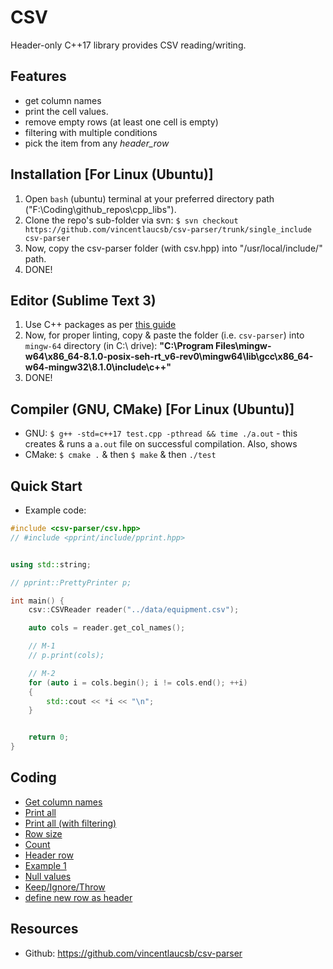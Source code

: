 # CSV
Header-only C++17 library provides CSV reading/writing.

## Features
* get column names
* print the cell values.
* remove empty rows (at least one cell is empty)
* filtering with multiple conditions
* pick the item from any _header_row_

## Installation [For Linux (Ubuntu)]
1. Open `bash` (ubuntu) terminal at your preferred directory path ("F:\Coding\github_repos\cpp_libs\").
1. Clone the repo's sub-folder via svn: `$ svn checkout https://github.com/vincentlaucsb/csv-parser/trunk/single_include csv-parser`
1. Now, copy the csv-parser folder (with csv.hpp) into "/usr/local/include/" path.
1. DONE!


## Editor (Sublime Text 3)
1. Use C++ packages as per [this guide](https://github.com/abhi3700/My_Learning-Cpp/blob/master/README.md#sublime-text-3-recommended-editor)
1. Now, for proper linting, copy & paste the folder (i.e. `csv-parser`) into `mingw-64` directory (in C:\ drive): __"C:\Program Files\mingw-w64\x86_64-8.1.0-posix-seh-rt_v6-rev0\mingw64\lib\gcc\x86_64-w64-mingw32\8.1.0\include\c++"__ 
1. DONE!

## Compiler (GNU, CMake) [For Linux (Ubuntu)]
* GNU: `$ g++ -std=c++17 test.cpp -pthread && time ./a.out` - this creates & runs a `a.out` file on successful compilation. Also, shows 
* CMake: `$ cmake .` & then `$ make` & then `./test`

## Quick Start
* Example code:
```cpp
#include <csv-parser/csv.hpp>
// #include <pprint/include/pprint.hpp>


using std::string;

// pprint::PrettyPrinter p;

int main() {
    csv::CSVReader reader("../data/equipment.csv");

    auto cols = reader.get_col_names();

    // M-1
    // p.print(cols);

    // M-2
    for (auto i = cols.begin(); i != cols.end(); ++i)
    {
        std::cout << *i << "\n";
    }


    return 0;
}
``` 

## Coding
* [Get column names](./getcolnames.cpp)
* [Print all](./printall.cpp)
* [Print all (with filtering)](./printall_filter.cpp)
* [Row size](./row_size.cpp)
* [Count](./count.cpp)
* [Header row](./header_row.cpp)
* [Example 1](./eg1.cpp)
* [Null values](./null.cpp)
* [Keep/Ignore/Throw](./keep_ignore_throw.cpp)
* [define new row as header](./define_new_col_header_row.cpp)

## Resources
* Github: https://github.com/vincentlaucsb/csv-parser
